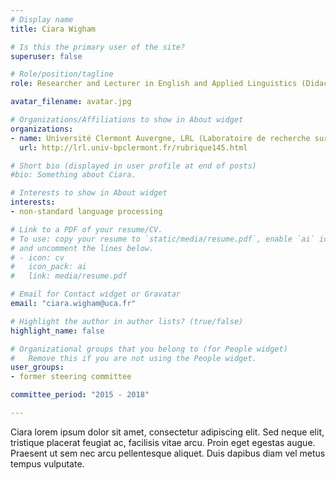 ```yaml
---
# Display name
title: Ciara Wigham

# Is this the primary user of the site?
superuser: false

# Role/position/tagline
role: Researcher and Lecturer in English and Applied Linguistics (Didactics)

avatar_filename: avatar.jpg

# Organizations/Affiliations to show in About widget
organizations:
- name: Université Clermont Auvergne, LRL (Laboratoire de recherche sur le langage)
  url: http://lrl.univ-bpclermont.fr/rubrique145.html

# Short bio (displayed in user profile at end of posts)
#bio: Something about Ciara.

# Interests to show in About widget
interests:
- non-standard language processing

# Link to a PDF of your resume/CV.
# To use: copy your resume to `static/media/resume.pdf`, enable `ai` icons in `params.toml`, 
# and uncomment the lines below.
# - icon: cv
#   icon_pack: ai
#   link: media/resume.pdf

# Email for Contact widget or Gravatar
email: "ciara.wigham@uca.fr"

# Highlight the author in author lists? (true/false)
highlight_name: false

# Organizational groups that you belong to (for People widget)
#   Remove this if you are not using the People widget.
user_groups:
- former steering committee

committee_period: "2015 - 2018"

---
```


Ciara lorem ipsum dolor sit amet, consectetur adipiscing elit. Sed
neque elit, tristique placerat feugiat ac, facilisis vitae arcu. Proin eget
egestas augue. Praesent ut sem nec arcu pellentesque aliquet. Duis dapibus diam
vel metus tempus vulputate.
